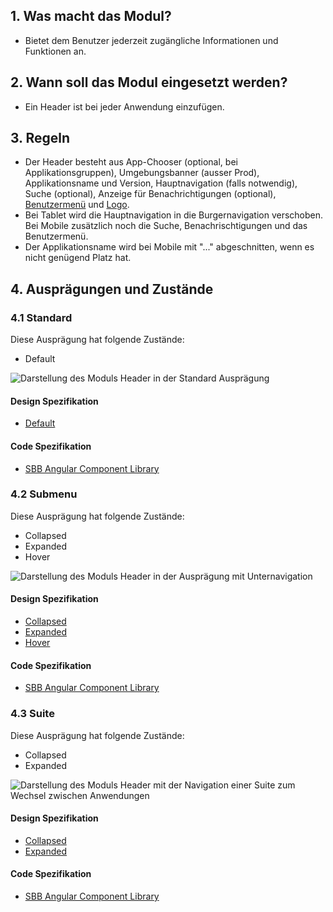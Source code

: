 ## 1. Was macht das Modul? 
* Bietet dem Benutzer jederzeit zugängliche Informationen und Funktionen an.


## 2. Wann soll das Modul eingesetzt werden? 
* Ein Header ist bei jeder Anwendung einzufügen.


## 3. Regeln
* Der Header besteht aus App-Chooser (optional, bei Applikationsgruppen), Umgebungsbanner (ausser Prod), Applikationsname und Version, Hauptnavigation (falls notwendig), Suche (optional), Anzeige für Benachrichtigungen (optional), [Benutzermenü](https://digital.sbb.ch/de/webapps/components/usermenu) und [Logo](https://digital.sbb.ch/de/webapps/basics/brand).
* Bei Tablet wird die Hauptnavigation in die Burgernavigation verschoben. Bei Mobile zusätzlich noch die Suche, Benachrischtigungen und das Benutzermenü.
* Der Applikationsname wird bei Mobile mit "..." abgeschnitten, wenn es nicht genügend Platz hat.


## 4. Ausprägungen und Zustände 
### 4.1 Standard
Diese Ausprägung hat folgende Zustände:
* Default

![Darstellung des Moduls Header in der Standard Ausprägung](https://raw.githubusercontent.com/sbb-design-systems/sbb-design-system/master/webapp/modules/header/images/Header_Default.png 'class: image')

#### Design Spezifikation
* [Default](https://sbb.invisionapp.com/d/main#/console/17140415/385266877/inspect)

#### Code Spezifikation
* [SBB Angular Component Library](https://sbb-angular.app.sbb.ch/latest/business/components/header)

### 4.2 Submenu
Diese Ausprägung hat folgende Zustände:
* Collapsed
* Expanded
* Hover

![Darstellung des Moduls Header in der Ausprägung mit Unternavigation](https://raw.githubusercontent.com/sbb-design-systems/sbb-design-system/master/webapp/modules/header/images/Header_Submenu.png 'class: image')

#### Design Spezifikation
* [Collapsed](https://sbb.invisionapp.com/d/main#/console/17140415/385266878/inspect)
* [Expanded](https://sbb.invisionapp.com/d/main#/console/17140415/385266879/inspect)
* [Hover](https://sbb.invisionapp.com/d/main#/console/17140415/385266880/inspect)

#### Code Spezifikation
* [SBB Angular Component Library](https://sbb-angular.app.sbb.ch/latest/business/components/header)

### 4.3 Suite
Diese Ausprägung hat folgende Zustände:
* Collapsed
* Expanded

![Darstellung des Moduls Header mit der Navigation einer Suite zum Wechsel zwischen Anwendungen](https://raw.githubusercontent.com/sbb-design-systems/sbb-design-system/master/webapp/modules/header/images/Header_Suite.png 'class: image')

#### Design Spezifikation
* [Collapsed](https://sbb.invisionapp.com/d/main#/console/17140415/385266881/inspect)
* [Expanded](https://sbb.invisionapp.com/d/main#/console/17140415/385266882/inspect)

#### Code Spezifikation
* [SBB Angular Component Library](https://sbb-angular.app.sbb.ch/latest/business/components/header)
